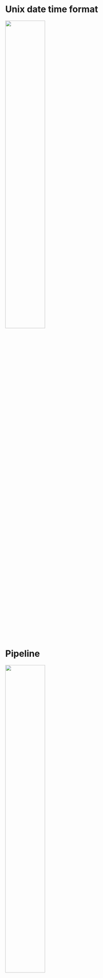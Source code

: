 # Unix date time format

[<img src="./pictures/unix_time_format.png" width="50%"/>](./pictures/unix_time_format.png)

# Pipeline

[<img src="./pictures/pipeline_scenario.png" width="50%"/>](./pictures/pipeline_scenario.png)

[<img src="./pictures/pipeline_solution_1.png" width="50%"/>](./pictures/pipeline_solution_1.png)

- We would definitely fetch all the data we're looking for, but there's a very clear downside. We are making a wide variety of different separate requests off to Redis, and so that's just going to take some amount of time if we are trying to fetch, say, 100 different records. We're talking about making 100 different requests over to Redis, though probably not going to be very ideal.

[<img src="./pictures/pipeline_solution_2.png" width="50%"/>](./pictures/pipeline_solution_2.png)

- So in one single connection, we can send off this big group of different `hgetall`, one for each individual cars that we're trying to fetch. Redis understands this idea of batching commands together.

# Sets

[<img src="./pictures/sets.png" width="50%"/>](./pictures/sets.png)

[<img src="./pictures/set_commands.png" width="50%"/>](./pictures/set_commands.png)

[<img src="./pictures/sadd.png" width="50%"/>](./pictures/sadd.png)

[<img src="./pictures/smembers.png" width="50%"/>](./pictures/smembers.png)

`SADD colors red`

`SADD colors green`

- If a set does not already exist there, one will be created and we will add the key `red` to it. If we have already got a set with the string red inside of it, and then I run that command again, again and again, no changes will be made my sets, because I've already got the string `red` inside there.
- when we run the `sadd`, if we get back a `one`, that means an element was added. If we get back a 0, it means that that element already exists inside the set.

`SADD numbers 4`

- remember, numbers are treated in a very similar fashion as strings inside of redis. So I can add in numbers to a set as well.

`SMEMBERS colors`

`SMEMBERS numbers`

`SADD colors:1 red blue orange`

`SADD colors:2 blue green purple`

`SADD colors:3 blue red purple`

[<img src="./pictures/sunion.png" width="50%"/>](./pictures/sunion.png)

`SUNION colors:1 colors:2 colors:3`

[<img src="./pictures/sinter.png" width="50%"/>](./pictures/sinter.png)

`SINTER colors:1 colors:2 colors:3`

[<img src="./pictures/sdiff.png" width="50%"/>](./pictures/sdiff.png)

`SDIFF colors:1 colors:2 colors:3`

- the order of keys that you put in here makes a difference on the output. With `SINTER` and `SUNION` the order of keys we provide doesn't make any difference whatsoever. But because `SDIFF` is going to look at elements that are in the first set and no others really comes down to what is the first set that we are referencing.

`SINTERSTORE colors:results colors:1 colors:2 colors:3`

`SMEMBERS colors:results`

- `SINTERSTORE` `SUNIONSTORE` `SDIFFSTORE` perform the same underlying operation as `SINTER` `SDIFF` `SUNIION` but these also store the results in a new key.

[<img src="./pictures/sismember.png" width="50%"/>](./pictures/sismember.png)

`SISMEMBER colors:1 red`
`SISMEMBER colors: 1 purple`

[<img src="./pictures/smismember.png" width="50%"/>](./pictures/smismember.png)

`SMISMEMBER colors:1 red green blue`

- The interesting thing here is that we are not going to get a result saying if any individual, one or all of them together inside of a set, we get back an array of results and the array says 1 if it is present, 0 if it's not.

[<img src="./pictures/scard.png" width="50%"/>](./pictures/scard.png)

`SCARD colors:1`
`SCARD colors:2`
`SCARD numbers`

[<img src="./pictures/srem.png" width="50%"/>](./pictures/srem.png)

`SREM colors:1 red`
`SMEMBERS colors:1`

[<img src="./pictures/sscan.png" width="50%"/>](./pictures/sscan.png)

[<img src="./pictures/sscan_doc.png" width="50%"/>](./pictures/sscan_doc.png)

`SSCAN colors:2 0 COUNT 2`

# Sets uses

[<img src="./pictures/set_uses.png" width="50%"/>](./pictures/set_uses.png)

[<img src="./pictures/set_use_case_1.png" width="50%"/>](./pictures/set_use_case_1.png)

[<img src="./pictures/set_use_case_2.png" width="50%"/>](./pictures/set_use_case_2.png)

[<img src="./pictures/set_use_case_3.png" width="50%"/>](./pictures/set_use_case_3.png)
